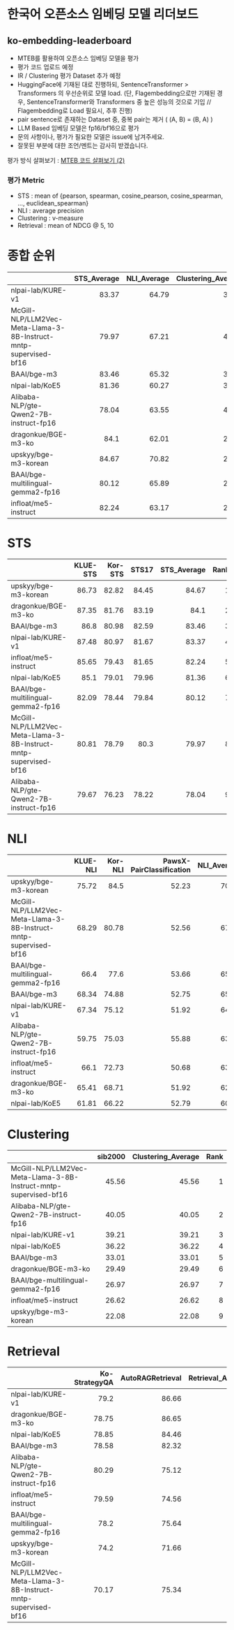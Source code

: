 
# 한국어 오픈소스 임베딩 모델 리더보드
## ko-embedding-leaderboard

- MTEB를 활용하여 오픈소스 임베딩 모델을 평가
- 평가 코드 업로드 예정
- IR / Clustering 평가 Dataset 추가 예정
- HuggingFace에 기재된 대로 진행하되, SentenceTransformer > Transformers 의 우선순위로 모델 load.
  (단, Flagembedding으로만 기재된 경우, SentenceTransformer와 Transformers 중 높은 성능의 것으로 기입  //  Flagembedding로 Load 필요시, 추후 진행)
- pair sentence로 존재하는 Dataset 중, 중복 pair는 제거 ( (A, B) = (B, A) )
- LLM Based 임베딩 모델은 fp16/bf16으로 평가
- 문의 사항이나, 평가가 필요한 모델은 issue에 남겨주세요.
- 잘못된 부분에 대한 조언/멘트는 감사히 받겠습니다.

평가 방식 살펴보기 : [MTEB 코드 살펴보기 (2)](https://introduce-ai.tistory.com/entry/%EC%9E%84%EB%B2%A0%EB%94%A9-%EB%AA%A8%EB%8D%B8-%ED%8F%89%EA%B0%80-MTEB-%EC%BD%94%EB%93%9C-%EC%82%B4%ED%8E%B4%EB%B3%B4%EA%B8%B0-2-Custom-Model-%ED%8F%89%EA%B0%80) 


### 평가 Metric
- STS : mean of {pearson, spearman, cosine_pearson, cosine_spearman, ..., euclidean_spearman}
- NLI : average precision
- Clustering : v-measure
- Retrieval : mean of NDCG @ 5, 10


# 종합 순위
|                                                                  |   STS_Average |   NLI_Average |   Clustering_Average |   Retrieval_Average |   Average |   Rank |
|:-----------------------------------------------------------------|--------------:|--------------:|---------------------:|--------------------:|----------:|-------:|
| nlpai-lab/KURE-v1                                                |         83.37 |         64.79 |                39.21 |               82.93 |     67.58 |      1 |
| McGill-NLP/LLM2Vec-Meta-Llama-3-8B-Instruct-mntp-supervised-bf16 |         79.97 |         67.21 |                45.56 |               72.76 |     66.38 |      2 |
| BAAI/bge-m3                                                      |         83.46 |         65.32 |                33.01 |               80.45 |     65.56 |      3 |
| nlpai-lab/KoE5                                                   |         81.36 |         60.27 |                36.22 |               81.66 |     64.88 |      4 |
| Alibaba-NLP/gte-Qwen2-7B-instruct-fp16                           |         78.04 |         63.55 |                40.05 |               77.71 |     64.84 |      5 |
| dragonkue/BGE-m3-ko                                              |         84.1  |         62.01 |                29.49 |               82.7  |     64.58 |      6 |
| upskyy/bge-m3-korean                                             |         84.67 |         70.82 |                22.08 |               72.93 |     62.62 |      7 |
| BAAI/bge-multilingual-gemma2-fp16                                |         80.12 |         65.89 |                26.97 |               76.92 |     62.47 |      8 |
| infloat/me5-instruct                                             |         82.24 |         63.17 |                26.62 |               77.08 |     62.28 |      9 |

#
#
#

# STS
|                                                                  |   KLUE-STS |   Kor-STS |   STS17 |   STS_Average |   Rank |
|:-----------------------------------------------------------------|-----------:|----------:|--------:|--------------:|-------:|
| upskyy/bge-m3-korean                                             |      86.73 |     82.82 |   84.45 |         84.67 |      1 |
| dragonkue/BGE-m3-ko                                              |      87.35 |     81.76 |   83.19 |         84.1  |      2 |
| BAAI/bge-m3                                                      |      86.8  |     80.98 |   82.59 |         83.46 |      3 |
| nlpai-lab/KURE-v1                                                |      87.48 |     80.97 |   81.67 |         83.37 |      4 |
| infloat/me5-instruct                                             |      85.65 |     79.43 |   81.65 |         82.24 |      5 |
| nlpai-lab/KoE5                                                   |      85.1  |     79.01 |   79.96 |         81.36 |      6 |
| BAAI/bge-multilingual-gemma2-fp16                                |      82.09 |     78.44 |   79.84 |         80.12 |      7 |
| McGill-NLP/LLM2Vec-Meta-Llama-3-8B-Instruct-mntp-supervised-bf16 |      80.81 |     78.79 |   80.3  |         79.97 |      8 |
| Alibaba-NLP/gte-Qwen2-7B-instruct-fp16                           |      79.67 |     76.23 |   78.22 |         78.04 |      9 |


# NLI
|                                                                  |   KLUE-NLI |   Kor-NLI |   PawsX-PairClassification |   NLI_Average |   Rank |
|:-----------------------------------------------------------------|-----------:|----------:|---------------------------:|--------------:|-------:|
| upskyy/bge-m3-korean                                             |      75.72 |     84.5  |                      52.23 |         70.82 |      1 |
| McGill-NLP/LLM2Vec-Meta-Llama-3-8B-Instruct-mntp-supervised-bf16 |      68.29 |     80.78 |                      52.56 |         67.21 |      2 |
| BAAI/bge-multilingual-gemma2-fp16                                |      66.4  |     77.6  |                      53.66 |         65.89 |      3 |
| BAAI/bge-m3                                                      |      68.34 |     74.88 |                      52.75 |         65.32 |      4 |
| nlpai-lab/KURE-v1                                                |      67.34 |     75.12 |                      51.92 |         64.79 |      5 |
| Alibaba-NLP/gte-Qwen2-7B-instruct-fp16                           |      59.75 |     75.03 |                      55.88 |         63.55 |      6 |
| infloat/me5-instruct                                             |      66.1  |     72.73 |                      50.68 |         63.17 |      7 |
| dragonkue/BGE-m3-ko                                              |      65.41 |     68.71 |                      51.92 |         62.01 |      8 |
| nlpai-lab/KoE5                                                   |      61.81 |     66.22 |                      52.79 |         60.27 |      9 |

# Clustering
|                                                                  |   sib2000 |   Clustering_Average |   Rank |
|:-----------------------------------------------------------------|----------:|---------------------:|-------:|
| McGill-NLP/LLM2Vec-Meta-Llama-3-8B-Instruct-mntp-supervised-bf16 |     45.56 |                45.56 |      1 |
| Alibaba-NLP/gte-Qwen2-7B-instruct-fp16                           |     40.05 |                40.05 |      2 |
| nlpai-lab/KURE-v1                                                |     39.21 |                39.21 |      3 |
| nlpai-lab/KoE5                                                   |     36.22 |                36.22 |      4 |
| BAAI/bge-m3                                                      |     33.01 |                33.01 |      5 |
| dragonkue/BGE-m3-ko                                              |     29.49 |                29.49 |      6 |
| BAAI/bge-multilingual-gemma2-fp16                                |     26.97 |                26.97 |      7 |
| infloat/me5-instruct                                             |     26.62 |                26.62 |      8 |
| upskyy/bge-m3-korean                                             |     22.08 |                22.08 |      9 |

# Retrieval
|                                                                  |   Ko-StrategyQA |   AutoRAGRetrieval |   Retrieval_Average |   Rank |
|:-----------------------------------------------------------------|----------------:|-------------------:|--------------------:|-------:|
| nlpai-lab/KURE-v1                                                |           79.2  |              86.66 |               82.93 |      1 |
| dragonkue/BGE-m3-ko                                              |           78.75 |              86.65 |               82.7  |      2 |
| nlpai-lab/KoE5                                                   |           78.85 |              84.46 |               81.66 |      3 |
| BAAI/bge-m3                                                      |           78.58 |              82.32 |               80.45 |      4 |
| Alibaba-NLP/gte-Qwen2-7B-instruct-fp16                           |           80.29 |              75.12 |               77.71 |      5 |
| infloat/me5-instruct                                             |           79.59 |              74.56 |               77.08 |      6 |
| BAAI/bge-multilingual-gemma2-fp16                                |           78.2  |              75.64 |               76.92 |      7 |
| upskyy/bge-m3-korean                                             |           74.2  |              71.66 |               72.93 |      8 |
| McGill-NLP/LLM2Vec-Meta-Llama-3-8B-Instruct-mntp-supervised-bf16 |           70.17 |              75.34 |               72.76 |      9 |




